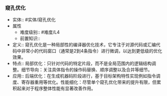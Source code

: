 ###  窥孔优化 
- 实体:: #实体/窥孔优化 
- 属性
	- 难度级别:: #难度/L4 
	- 前置知识::
- 定义:: 窥孔优化是一种局部性的编译器优化技术，它专注于对源代码或汇编代码中非常小的代码窗口（通常是2到4条指令）进行微调，以达到更低级的优化效果。
- 特点:: 局部优化：只针对代码的特定片段，而不是全局范围内的逻辑结构调整。细节导向：关注具体指令的操作码替换、顺序调整以及合并等细节。
- 应用:: 后端优化：在生成机器码阶段进行，基于目标架构特性实现例如指令调度、寄存器重用等优化。性能细化：尽管单个窥孔优化带来的提升有限，但累积起来对于程序整体性能有显著改善作用。